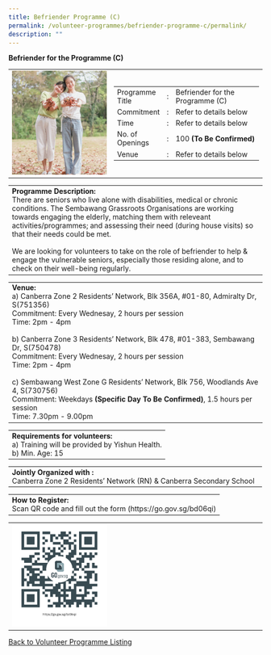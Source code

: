 ```yaml
---
title: Befriender Programme (C)
permalink: /volunteer-programmes/befriender-programme-c/permalink/
description: ""
---
```


**Befriender for the Programme (C)**

<table border="0" width="100%">
	<tbody><tr>
		<td width="40%">
			<img src="/images/Canberra%20Befrienders%20for%20the%20Elderly%201.png" style="width=200px;height=auto;">
		</td>
		<td width="60%">
			<table border="0" width="100%">
				<tbody><tr>
					<td width="20%">
						Programme Title
					</td>
					<td width="5%">
						:
					</td>
					<td width="75%">
						Befriender for the Programme (C)
					</td>
				</tr>
				<tr>
					<td width="20%">
						Commitment
					</td>
					<td width="5%">
						:
					</td>
					<td width="75%">
						   Refer to details below
					</td>
				</tr>
				<tr>
					<td width="20%">
						Time
					</td>
					<td width="5%">
						:
					</td>
					<td width="75%">
						Refer to details below
					</td>
				</tr>
				<tr>
					<td width="20%">
						No. of Openings
					</td>
					<td width="5%">
						:
					</td>
					<td width="75%">
						100 <b>(To Be Confirmed)</b>
					</td>
				</tr>
				<tr>
					<td width="20%">
						Venue
					</td>
					<td width="5%">
						:
					</td>
					<td width="75%">
						   Refer to details below
					</td>
				</tr>
			</tbody></table>
		</td>
	</tr>
</tbody></table>

<table border="0" width="100%">
	<tbody><tr>
		<td>
			<b>Programme Description:</b><br>
			   There are seniors who live alone with disabilities, medical or chronic conditions. The Sembawang Grassroots Organisations are working towards engaging the elderly, matching them with releveant activities/programmes; and assessing their need (during house visits) so that their needs could be met.<br>
			<br>We are looking for volunteers to take on the role of befriender to help &amp; engage the vulnerable seniors, especially those residing alone, and to check on their well-being regularly. 
		</td>
	</tr>
</tbody></table>

<table border="0" width="100%">
	<tbody><tr>
		<td>
			<b>Venue:</b><br>
			a)    Canberra Zone 2 Residents’ Network, 
Blk 356A, #01-80, Admiralty Dr, S(751356)<br>Commitment: Every Wednesay, 2 hours per session<br>Time: 2pm - 4pm<br>
						<br>b) Canberra Zone 3 Residents’ Network,
Blk 478, #01-383, Sembawang Dr, S(750478) <br>Commitment: Every Wednesay, 2 hours per session<br>Time: 2pm - 4pm<br>
<br>c) Sembawang West Zone G Residents’ Network,
			Blk 756, Woodlands Ave 4, S(730756)<br>Commitment: Weekdays <b>(Specific Day To Be Confirmed)</b>, 1.5 hours per session<br>Time: 7.30pm - 9.00pm<br>
		</td>
	</tr>
</tbody></table>
<table border="0" width="100%">
	<tbody><tr>
		<td>
			<b>Requirements for volunteers:</b><br>
			a)    Training will be provided by Yishun Health.<br>
b) Min. Age: 15
		</td>
	</tr>
</tbody></table>

<table border="0" width="100%">
	<tbody><tr>
		<td>
			<b>Jointly Organized with :</b><br>    Canberra Zone 2 Residents’ Network (RN) &amp; Canberra Secondary School
			&nbsp;
		</td>
	</tr>
</tbody></table>

<table border="0" width="100%">
	<tbody><tr>
		<td>
			<b>How to Register:</b><br>
			Scan QR code and fill out the form (https://go.gov.sg/bd06qi)<br>
		</td>
	</tr>
</tbody></table>

<table border="0" width="100%">
	<tbody><tr>
		<td width="40%">
			<img src="/images/Canberra%20Befrienders%20for%20the%20Elderly-QR.png" style="width=200px;height=auto;">
		</td>
		<td>
			&nbsp;
		</td>
	</tr>
	</tbody></table>
	
<a href="/volunteer-programmes/programmes">
	Back to Volunteer Programme Listing
	</a>
